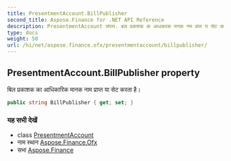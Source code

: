 ```yaml
---
title: PresentmentAccount.BillPublisher
second_title: Aspose.Finance for .NET API Reference
description: PresentmentAccount संपत्त. बल प्रकशक क आधकरक मनक नम प्रप्त य सेट करत है
type: docs
weight: 50
url: /hi/net/aspose.finance.ofx/presentmentaccount/billpublisher/
---
```

## PresentmentAccount.BillPublisher property

बिल प्रकाशक का आधिकारिक मानक नाम प्राप्त या सेट करता है।

```csharp
public string BillPublisher { get; set; }
```

### यह सभी देखें

* class [PresentmentAccount](../)
* नाम स्थान [Aspose.Finance.Ofx](../../presentmentaccount/)
* सभा [Aspose.Finance](../../../)


